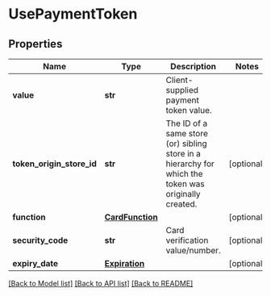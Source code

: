 # UsePaymentToken

## Properties
Name | Type | Description | Notes
------------ | ------------- | ------------- | -------------
**value** | **str** | Client-supplied payment token value. | 
**token_origin_store_id** | **str** | The ID of a same store (or) sibling store in a hierarchy for which the token was originally created. | [optional] 
**function** | [**CardFunction**](CardFunction.md) |  | [optional] 
**security_code** | **str** | Card verification value/number. | [optional] 
**expiry_date** | [**Expiration**](Expiration.md) |  | [optional] 

[[Back to Model list]](../README.md#documentation-for-models) [[Back to API list]](../README.md#documentation-for-api-endpoints) [[Back to README]](../README.md)


